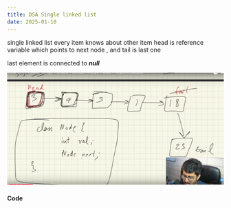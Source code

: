 ```yaml
---
title: DSA Single linked list
date: 2025-01-10
---
```


single linked list every item knows about other item
head is reference variable which points to next node , and tail is last one 

last element is connected to ***null***


![alt text](Pastedimage20241115202536.png)


#### Code


